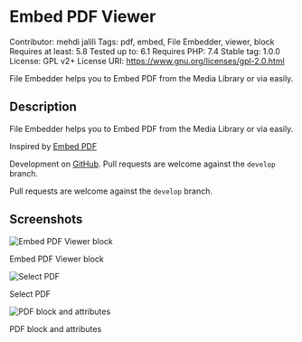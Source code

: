 # Embed PDF Viewer

Contributor: mehdi jalili
Tags: pdf, embed, File Embedder, viewer, block
Requires at least: 5.8
Tested up to: 6.1
Requires PHP: 7.4
Stable tag: 1.0.0
License: GPL v2+
License URI: https://www.gnu.org/licenses/gpl-2.0.html

File Embedder helps you to Embed PDF from the Media Library or via easily.

## Description
File Embedder helps you to Embed PDF from the Media Library or via easily.

Inspired by [Embed PDF](https://wordpress.org/plugins/embed-pdf-viewer/)


Development on [GitHub](https://github.com/mehdi-jalili/file-embedder). Pull requests are welcome against the `develop` branch.

Pull requests are welcome against the `develop` branch.

## Screenshots
![Embed PDF Viewer block](./.wordpress-org/screenshot-1.png "Embed PDF Viewer block")

Embed PDF Viewer block

![Select PDF](./.wordpress-org/screenshot-2.png "Select PDF")

Select PDF


![PDF block and attributes](./.wordpress-org/screenshot-3.png "PDF block and attributes")

PDF block and attributes
